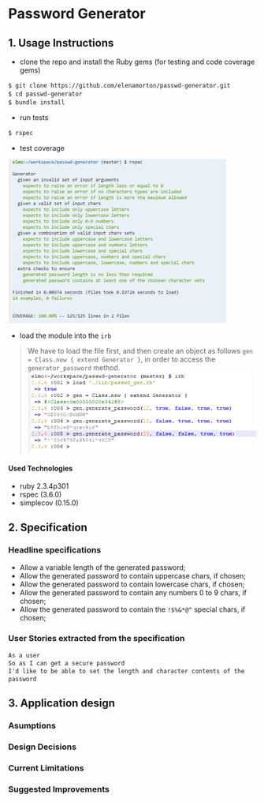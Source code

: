 # Password Generator

## 1. Usage Instructions
* clone the repo and install the Ruby gems (for testing and code coverage gems)

```sh
$ git clone https://github.com/elenamorton/passwd-generator.git
$ cd passwd-generator
$ bundle install
```
* run tests
```sh
$ rspec
```
* test coverage

![Test coverage](./docs/password_coverage.png)

* load the module into the `irb`
> We have to load the file first, and then create an object as follows `gen = Class.new { extend Generator }`, in order to access the `generator_password` method.
![Test irb](./docs/password_irb.png)

#### Used Technologies
* ruby 2.3.4p301
* rspec (3.6.0)
* simplecov (0.15.0)

## 2. Specification

### Headline specifications
* Allow a variable length of the generated password;
* Allow the generated password to contain uppercase chars, if chosen;
* Allow the generated password to contain lowercase chars, if chosen;
* Allow the generated password to contain any numbers 0 to 9 chars, if chosen;
* Allow the generated password to contain the `!$%&*@^` special chars, if chosen;

### User Stories extracted from the specification

```
As a user
So as I can get a secure password
I'd like to be able to set the length and character contents of the password
```

## 3. Application design

### Asumptions

### Design Decisions

### Current Limitations

### Suggested Improvements


